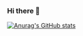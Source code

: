 ### Hi there 👋

[![Anurag's GitHub stats](https://github-readme-stats-ruby-one.vercel.app/api?username=soer7022&count_private=true)](https://github.com/anuraghazra/github-readme-stats)
